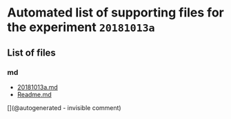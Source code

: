 # Automated list of supporting files for the __experiment `20181013a`__

## List of files

### md

* [20181013a.md](/us-draindump/exp/20181013a.md)
* [Readme.md](/include/images/hp2121/20181013a/Readme.md)


[](@autogenerated - invisible comment)